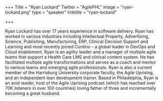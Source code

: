 +++
Title = "Ryan Lockard"
Twitter = "AgilePHL"
image = "ryan-lockard.png"
type = "speaker"
linktitle = "ryan-lockard"

+++

Ryan Lockard has over 17 years experience in software delivery. Ryan has worked in various industries including Intellectual Property, Advertising, Science, Publishing, Manufacturing, ERP, Clinical Decision Support and Learning and most recently joined Contino - a global leader in DevOps and Cloud enablement. Ryan is an agility leader and a manager of multiple agile teams that support a Health Care LMS and clinical content system. He has facilitated multiple agile transformations and serves as a coach and mentor to various teams and emerging agile professionals. Ryan is also a current member of the Harrisburg University corporate faculty, the Agile Uprising, and an independent lean development trainer. Based in Philadelphia, Ryan is an avid reader, host of the Agile Uprising podcast (which has reached over 70K listeners in over 100 countries) loving father of three and incrementally becoming a great husband.

